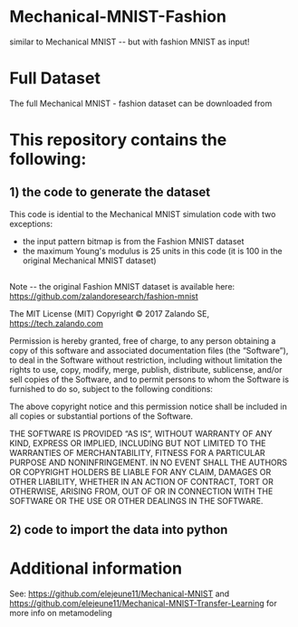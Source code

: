 # Mechanical-MNIST-Fashion
similar to Mechanical MNIST -- but with fashion MNIST as input!

# Full Dataset
The full Mechanical MNIST - fashion dataset can be downloaded from <link forthcoming>

# This repository contains the following:

## 1) the code to generate the dataset

This code is idential to the Mechanical MNIST simulation code with two exceptions:
* the input pattern bitmap is from the Fashion MNIST dataset
* the maximum Young's modulus is 25 units in this code (it is 100 in the original Mechanical MNIST dataset) 

## 
Note -- the original Fashion MNIST dataset is available here: https://github.com/zalandoresearch/fashion-mnist

The MIT License (MIT) Copyright © 2017 Zalando SE, https://tech.zalando.com

Permission is hereby granted, free of charge, to any person obtaining a copy of this software and associated documentation files (the “Software”), to deal in the Software without restriction, including without limitation the rights to use, copy, modify, merge, publish, distribute, sublicense, and/or sell copies of the Software, and to permit persons to whom the Software is furnished to do so, subject to the following conditions:

The above copyright notice and this permission notice shall be included in all copies or substantial portions of the Software.

THE SOFTWARE IS PROVIDED “AS IS”, WITHOUT WARRANTY OF ANY KIND, EXPRESS OR IMPLIED, INCLUDING BUT NOT LIMITED TO THE WARRANTIES OF MERCHANTABILITY, FITNESS FOR A PARTICULAR PURPOSE AND NONINFRINGEMENT. IN NO EVENT SHALL THE AUTHORS OR COPYRIGHT HOLDERS BE LIABLE FOR ANY CLAIM, DAMAGES OR OTHER LIABILITY, WHETHER IN AN ACTION OF CONTRACT, TORT OR OTHERWISE, ARISING FROM, OUT OF OR IN CONNECTION WITH THE SOFTWARE OR THE USE OR OTHER DEALINGS IN THE SOFTWARE.


## 2) code to import the data into python 


# Additional information

See:
https://github.com/elejeune11/Mechanical-MNIST
and
https://github.com/elejeune11/Mechanical-MNIST-Transfer-Learning
for more info on metamodeling 
